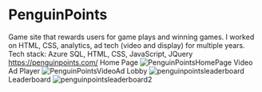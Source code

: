 # PenguinPoints
Game site that rewards users for game plays and winning games. I worked on HTML, CSS, analytics, ad tech (video and display) for multiple years. 
Tech stack: Azure SQL, HTML, CSS, JavaScript, JQuery
https://penguinpoints.com/
Home Page
![PenguinPointsHomePage](https://user-images.githubusercontent.com/25141715/115046834-eabd5080-9ea5-11eb-8023-e614dfbc8487.png)
Video Ad Player
![PenguinPointsVideoAd](https://user-images.githubusercontent.com/25141715/115626467-86e2bf80-a2cb-11eb-8d02-ac9da128fdcc.png)
Lobby
![penguinpointsleaderboard](https://user-images.githubusercontent.com/25141715/119688375-ef1a4900-be15-11eb-8da9-924cc96ee8ec.JPG)
Leaderboard
![penguinpointsleaderboard2](https://user-images.githubusercontent.com/25141715/119688638-2688f580-be16-11eb-9c4b-040dfc2e47c6.JPG)

